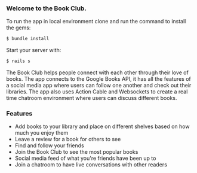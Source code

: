 ### Welcome to the Book Club.

To run the app in local environment clone and run the command to install the gems:

```ruby
$ bundle install
```

Start your server with:

```ruby
$ rails s
```

The Book Club helps people connect with each other through their love of books. The app connects to the Google Books API, it has all the features of a social media app where users can follow one another and check out their libraries. The app also uses Action Cable and Websockets to create a real time chatroom environment where users can discuss different books.

### Features
- Add books to your library and place on different shelves based on how much you enjoy them
- Leave a review for a book for others to see
- Find and follow your friends
- Join the Book Club to see the most popular books
- Social media feed of what you're friends have been up to
- Join a chatroom to have live conversations with other readers
